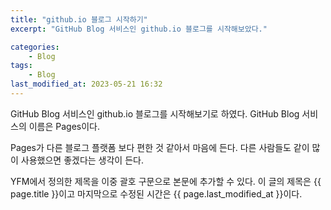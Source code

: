 ```yaml
---
title: "github.io 블로그 시작하기"
excerpt: "GitHub Blog 서비스인 github.io 블로그를 시작해보았다."

categories:
    - Blog
tags:
    - Blog
last_modified_at: 2023-05-21 16:32
---
```


GitHub Blog 서비스인 github.io 블로그를 시작해보기로 하였다.
GitHub Blog 서비스의 이름은 Pages이다.

Pages가 다른 블로그 플랫폼 보다 편한 것 같아서 마음에 든다.
다른 사람들도 같이 많이 사용했으면 좋겠다는 생각이 든다.

YFM에서 정의한 제목을 이중 괄호 구문으로 본문에 추가할 수 있다.
이 글의 제목은 {{ page.title }}이고
마지막으로 수정된 시간은 {{ page.last_modified_at }}이다.
